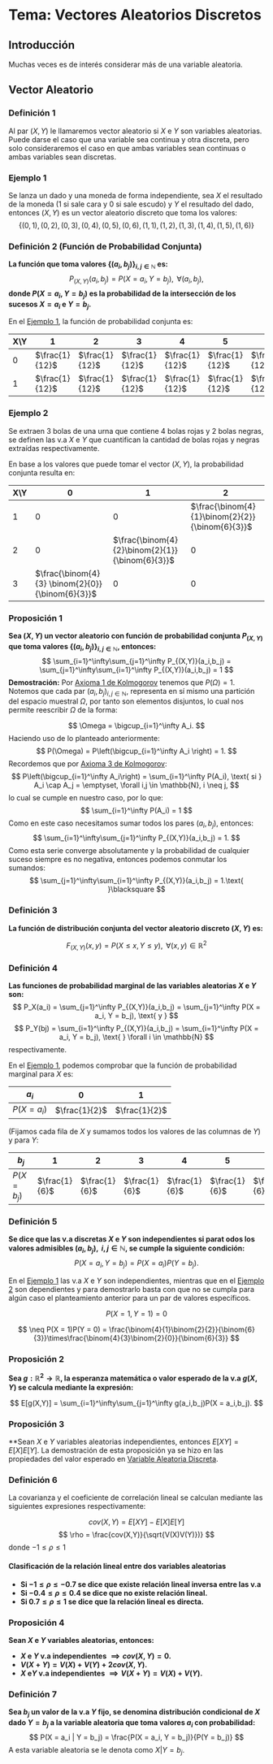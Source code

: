 
# Tema: Vectores Aleatorios Discretos

## Introducción

Muchas veces es de interés considerar más de una variable aleatoria.

## Vector Aleatorio

### Definición 1
Al par $(X,Y)$ le llamaremos vector aleatorio si $X$ e $Y$ son variables aleatorias. Puede darse el caso que una variable sea continua y otra discreta, pero solo consideraremos el caso en que ambas variables sean continuas o ambas variables sean discretas.

### Ejemplo 1 
Se lanza un dado y una moneda de forma independiente, sea $X$ el resultado de la moneda (1 si sale cara y 0 si sale escudo) y $Y$ el resultado del dado, entonces $(X,Y)$ es un vector aleatorio discreto que toma los valores:
$$
\{(0,1),(0,2),(0,3),(0,4),(0,5),(0,6),(1,1),(1,2),(1,3),(1,4),(1,5),(1,6)\}
$$

### Definición 2 (Función de Probabilidad Conjunta)

**La función que toma valores $\{(a_i,b_j)\}_{i,j \in \mathbb{N}}$ es:**
$$
P_{(X,Y)}(a_i,b_j) = P(X = a_i, Y = b_j), \text{ } \forall(a_i,b_j),
$$
**donde $P(X = a_i, Y = b_j)$ es la probabilidad de la intersección de los sucesos $X = a_i$ e $Y = b_j.$**

En el [Ejemplo 1](#ejemplo-1), la función de probabilidad conjunta es:

| X\Y | 1              | 2              | 3              | 4              | 5              | 6              |
| --- | -------------- | -------------- | -------------- | -------------- | -------------- | -------------- |
| 0   | $\frac{1}{12}$ | $\frac{1}{12}$ | $\frac{1}{12}$ | $\frac{1}{12}$ | $\frac{1}{12}$ | $\frac{1}{12}$ |
| 1   | $\frac{1}{12}$ | $\frac{1}{12}$ | $\frac{1}{12}$ | $\frac{1}{12}$ | $\frac{1}{12}$ | $\frac{1}{12}$ |

### Ejemplo 2

Se extraen $3$ bolas de una urna que contiene $4$ bolas rojas y $2$ bolas negras, se definen las v.a $X$ e $Y$ que cuantifican la cantidad de bolas rojas y negras extraídas respectivamente.

En base a los valores que puede tomar el vector $(X,Y)$, la probabilidad conjunta resulta en:

| X\Y | 0                                                | 1                                               | 2                                               |
| --- | ------------------------------------------------ | ----------------------------------------------- | ----------------------------------------------- |
| 1   | 0                                                | 0                                               | $\frac{\binom{4}{1}\binom{2}{2}}{\binom{6}{3}}$ |
| 2   | 0                                                | $\frac{\binom{4}{2}\binom{2}{1}}{\binom{6}{3}}$ | 0                                               |
| 3   | $\frac{\binom{4}{3} \binom{2}{0}}{\binom{6}{3}}$ | 0                                               | 0                                               |
### Proposición 1

**Sea $(X,Y)$ un vector aleatorio con función de probabilidad conjunta $P_{(X,Y)}$ que toma valores $\{(a_i,b_j)\}_{i,j \in \mathbb{N}},$ entonces:**
$$
\sum_{i=1}^\infty\sum_{j=1}^\infty P_{(X,Y)}(a_i,b_j) = \sum_{j=1}^\infty\sum_{i=1}^\infty P_{(X,Y)}(a_i,b_j) = 1
$$
**Demostración:**
Por [Axioma 1 de Kolmogorov](Axiomas%20de%20Kolmogorov) tenemos que $P(\Omega) = 1$.
Notemos que cada par $(a_i,b_j)_{i,j \in \mathbb{N}}$, representa en sí mismo una partición del espacio muestral $\Omega$, por tanto son elementos disjuntos, lo cual nos permite reescribir $\Omega$ de la forma:

$$
\Omega = \bigcup_{i=1}^\infty A_i.
$$
Haciendo uso de lo planteado anteriormente:
$$
P(\Omega) = P\left(\bigcup_{i=1}^\infty A_i \right) = 1.
$$
Recordemos que por [Axioma 3 de Kolmogorov](Axiomas%20de%20Kolmogorov):
$$
P\left(\bigcup_{i=1}^\infty A_i\right) = \sum_{i=1}^\infty P(A_i), \text{ si } A_i \cap A_j = \emptyset, \forall i,j \in \mathbb{N}, i \neq j, 
$$
lo cual se cumple en nuestro caso, por lo que:
$$
\sum_{i=1}^\infty P(A_i) = 1
$$
Como en este caso necesitamos sumar todos los pares $(a_i,b_j)$, entonces:
$$
\sum_{i=1}^\infty\sum_{j=1}^\infty P_{(X,Y)}(a_i,b_j) = 1.
$$
Como esta serie converge absolutamente y la probabilidad de cualquier suceso siempre es no negativa, entonces podemos conmutar los sumandos:
$$
\sum_{j=1}^\infty\sum_{i=1}^\infty P_{(X,Y)}(a_i,b_j) = 1.\text{ }\blacksquare
$$
### Definición 3

**La función de distribución conjunta del vector aleatorio discreto $(X,Y)$ es:**

$$
F_{(X,Y)}(x,y) = P(X \leq x, Y \leq y), \text{ } \forall(x,y) \in \mathbb{R}^2
$$
### Definición 4

**Las funciones de probabilidad marginal de las variables aleatorias $X$ e $Y$ son:**
$$
P_X(a_i) = \sum_{j=1}^\infty P_{(X,Y)}(a_i,b_j) = \sum_{j=1}^\infty P(X = a_i, Y = b_j), \text{ y }
$$
$$
P_Y(bj) = \sum_{i=1}^\infty P_{(X,Y)}(a_i,b_j) = \sum_{i=1}^\infty P(X = a_i, Y = b_j), \text{ } \forall i \in \mathbb{N}
$$
respectivamente.

En el [Ejemplo 1](#ejemplo-1), podemos comprobar que la función de probabilidad marginal para $X$ es:

| $a_i$        | 0             | 1             |
| ------------ | ------------- | ------------- |
| $P(X = a_i)$ | $\frac{1}{2}$ | $\frac{1}{2}$ |
(Fijamos cada fila de $X$ y sumamos todos los valores de las columnas de $Y$)
y para $Y$:

| $b_j$        | 1             | 2             | 3             | 4             | 5             | 6             |
| ------------ | ------------- | ------------- | ------------- | ------------- | ------------- | ------------- |
| $P(X = b_j)$ | $\frac{1}{6}$ | $\frac{1}{6}$ | $\frac{1}{6}$ | $\frac{1}{6}$ | $\frac{1}{6}$ | $\frac{1}{6}$ |

### Definición 5

**Se dice que las v.a discretas $X$ e $Y$ son independientes si parat odos los valores admisibles $(a_i,b_j), \text{ } i,j \in \mathbb{N}$, se cumple la siguiente condición:**
$$
P(X = a_i, Y = b_j) = P(X = a_i)P(Y = b_j).
$$

En el [Ejemplo 1](#ejemplo-1) las v.a $X$ e $Y$ son independientes, mientras que en el [Ejemplo 2](#ejemplo-2) son dependientes y para demostrarlo basta con que no se cumpla para algún caso el planteamiento anterior para un par de valores específicos.

$$
P(X = 1, Y = 1) = 0
$$

$$
\neq P(X = 1)P(Y = 0) = \frac{\binom{4}{1}\binom{2}{2}}{\binom{6}{3}}\times\frac{\binom{4}{3}\binom{2}{0}}{\binom{6}{3}}
$$

### Proposición 2

**Sea $g: \mathbb{R}^2 \rightarrow \mathbb{R}$, la esperanza matemática o valor esperado de la v.a $g(X,Y)$ se calcula mediante la expresión:**

$$
E[g(X,Y)] = \sum_{i=1}^\infty\sum_{j=1}^\infty  g(a_i,b_j)P(X = a_i,b_j).
$$
### Proposición 3
**Sean $X$ e $Y$ variables aleatorias independientes, entonces $E[XY] = E[X]E[Y]$. La demostración de esta proposición ya se hizo en las propiedades del valor esperado en [Variable Aleatoria Discreta](Variable%20Aleatoria%20Discreta%201#proposición-4).

### Definición 6

La covarianza y el coeficiente de correlación lineal se calculan mediante las siguientes expresiones respectivamente:

$$
cov(X,Y) = E[XY] - E[X]E[Y]
$$
$$
\rho = \frac{cov(X,Y)}{\sqrt{V(X)V(Y)})}
$$
donde $-1 \leq \rho \leq 1$

#### Clasificación de la relación lineal entre dos variables aleatorias

- **Si $-1 \leq \rho \leq -0.7$ se dice que existe relación lineal inversa entre las v.a**
- **Si $-0.4 \leq \rho \leq 0.4$ se dice que no existe relación lineal.**
- **Si $0.7 \leq \rho \leq 1$ se dice que la relación lineal es directa.**

###  Proposición 4

**Sean $X$ e $Y$ variables aleatorias, entonces:**

- **$X$ e $Y$ v.a independientes $\implies cov(X,Y) =0$.**
- **$V(X+Y) = V(X) + V(Y) + 2cov(X,Y)$.**
- **$X$ e$Y$ v.a independientes $\implies V(X+Y) = V(X) + V(Y)$.**
### Definición 7

**Sea $b_j$ un valor de la v.a $Y$ fijo, se denomina distribución condicional de $X$ dado $Y = b_j$ a la variable aleatoria que toma valores $a_i$ con probabilidad:**
$$
P(X = a_i | Y = b_j) = \frac{P(X = a_i, Y = b_j)}{P(Y = b_j)}
$$
A esta variable aleatoria se le denota como $X|Y = b_j$. 